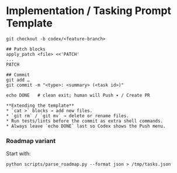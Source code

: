 # Implementation / Tasking Prompt Template

```
git checkout -b codex/<feature-branch>

## Patch blocks
apply_patch <file> <<'PATCH'
...
PATCH

## Commit
git add …
git commit -m "<type>: <summary> (<task id>)"

echo DONE   # clean exit; human will Push ▾ / Create PR

**Extending the template**  
* `cat >` blocks → add new files.  
* `git rm` / `git mv` → delete or rename files.  
* Run tests/lints before the commit as extra shell commands.  
* Always leave `echo DONE` last so Codex shows the Push menu.
```

### Roadmap variant
Start with:

```
python scripts/parse_roadmap.py --format json > /tmp/tasks.json
```

